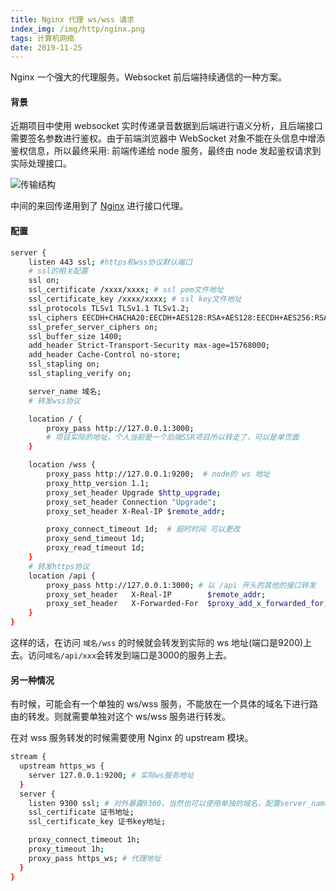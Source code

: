 ```yaml
---
title: Nginx 代理 ws/wss 请求
index_img: /img/http/nginx.png
tags: 计算机网络
date: 2019-11-25 
---
```


Nginx 一个强大的代理服务。Websocket 前后端持续通信的一种方案。
<!-- more -->

#### 背景

近期项目中使用 websocket 实时传递录音数据到后端进行语义分析，且后端接口需要签名参数进行鉴权。由于前端浏览器中 WebSocket 对象不能在头信息中增添鉴权信息，所以最终采用: 前端传递给 node 服务，最终由 node 发起鉴权请求到实际处理接口。

![传输结构](https://note.youdao.com/yws/api/personal/file/WEB98aab22f1d59ab4b41edbd37ff4a1837?method=getImage&version=12641&cstk=HQr78IvQ)

中间的来回传递用到了 [Nginx](http://nginx.org/) 进行接口代理。

#### 配置

```sh
server {
    listen 443 ssl; #https和wss协议默认端口
    # ssl的相关配置
    ssl on;
    ssl_certificate /xxxx/xxxx; # ssl pem文件地址
    ssl_certificate_key /xxxx/xxxx; # ssl key文件地址
    ssl_protocols TLSv1 TLSv1.1 TLSv1.2;
    ssl_ciphers EECDH+CHACHA20:EECDH+AES128:RSA+AES128:EECDH+AES256:RSA+AES256:EECDH+3DES:RSA+3DES:!MD5;
    ssl_prefer_server_ciphers on;
    ssl_buffer_size 1400;
    add_header Strict-Transport-Security max-age=15768000;
    add_header Cache-Control no-store;
    ssl_stapling on;
    ssl_stapling_verify on;

    server_name 域名;
    # 转发wss协议

    location / {
        proxy_pass http://127.0.0.1:3000;
        # 项目实际的地址，个人当前是一个后端SSR项目所以转走了，可以是单页面
    }

    location /wss {
        proxy_pass http://127.0.0.1:9200;  # node的 ws 地址
        proxy_http_version 1.1;
        proxy_set_header Upgrade $http_upgrade;
        proxy_set_header Connection "Upgrade";
        proxy_set_header X-Real-IP $remote_addr;

        proxy_connect_timeout 1d;  # 超时时间 可以更改
        proxy_send_timeout 1d;
        proxy_read_timeout 1d;
    }
    # 转发https协议
    location /api {
        proxy_pass http://127.0.0.1:3000; # 以 /api 开头的其他的接口转发
        proxy_set_header   X-Real-IP        $remote_addr;
        proxy_set_header   X-Forwarded-For  $proxy_add_x_forwarded_for;
    }
}
```

这样的话，在访问 ```域名/wss``` 的时候就会转发到实际的 ws 地址(端口是9200)上去。访问```域名/api/xxx```会转发到端口是3000的服务上去。

#### 另一种情况

有时候，可能会有一个单独的 ws/wss 服务，不能放在一个具体的域名下进行路由的转发。则就需要单独对这个 ws/wss 服务进行转发。

在对 wss 服务转发的时候需要使用 Nginx 的 upstream 模块。

```sh
stream {
  upstream https_ws {
    server 127.0.0.1:9200; # 实际ws服务地址
  }
  server {
    listen 9300 ssl; # 对外暴露9300，当然也可以使用单独的域名，配置server_name即可
    ssl_certificate 证书地址;
    ssl_certificate_key 证书key地址;

    proxy_connect_timeout 1h;
    proxy_timeout 1h;
    proxy_pass https_ws; # 代理地址
  }
}
```
